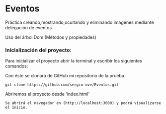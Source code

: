 # Eventos

Práctica creando,mostrando,ocultando y eliminando imágenes mediante delegación de eventos.

Uso del árbol Dom (Métodos y propiedades)

### Inicialización del proyecto:

Para inicializar el proyecto abrir la terminal y escribir los siguientes comandos:

Con éste se clonará de GitHub mi repositorio de la prueba.

```
git clone https://github.com/sergio-ove/Eventos.git
```
Abriremos el proyecto desde 'index.html' 
```
Se abrirá el navegador en (http://localhost:3000) y podrá visualizarse el Inicio.
